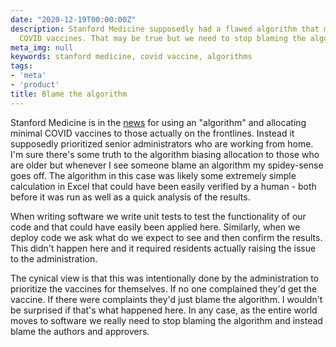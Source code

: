 ```yaml
---
date: "2020-12-19T00:00:00Z"
description: Stanford Medicine supposedly had a flawed algorithm that misallocated
  COVID vaccines. That may be true but we need to stop blaming the algorithm.
meta_img: null
keywords: stanford medicine, covid vaccine, algorithms
tags:
- 'meta'
- 'product'
title: Blame the algorithm
---
```


Stanford Medicine is in the [news](https://www.npr.org/sections/coronavirus-live-updates/2020/12/18/948176807/stanford-apologizes-after-vaccine-allocation-leaves-out-nearly-all-medical-resid) for using an "algorithm" and allocating minimal COVID vaccines to those actually on the frontlines. Instead it supposedly prioritized senior administrators who are working from home. I'm sure there's some truth to the algorithm biasing allocation to those who are older but whenever I see someone blame an algorithm my spidey-sense goes off. The algorithm in this case was likely some extremely simple calculation in Excel that could have been easily verified by a human - both before it was run as well as a quick analysis of the results. 

When writing software we write unit tests to test the functionality of our code and that could have easily been applied here. Similarly, when we deploy code we ask what do we expect to see and then confirm the results. This didn't happen here and it required residents actually raising the issue to the administration.

The cynical view is that this was intentionally done by the administration to prioritize the vaccines for themselves. If no one complained they'd get the vaccine. If there were complaints they'd just blame the algorithm. I wouldn't be surprised if that's what happened here. In any case, as the entire world moves to software we really need to stop blaming the algorithm and instead blame the authors and approvers.
